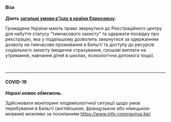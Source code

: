 ####  Віза

**Діють [загальні умови в'їзду в країни Євросоюзу](/article/73ed692655a69928f4fbd4601).**



<section type="warning" title="Тривале перебування">

Громадяни України мають право звернутися до Реєстраційного центру для набуття статусу “тимчасового захисту” та одержати посвідку про реєстрацію, яка у подальшому дозволить звернутися за одержанням дозволу на тимчасове проживання в Бельгії та доступу до ресурсів соціального захисту (медичне страхування, грошові виплати на утримання, навчання дітей в школах, психологічна допомога тощо).
</section>

</br>

***

#### COVID-19

***Наразі немає обмежень.***

<section>

Здійснювати моніторинг епідеміологічної ситуації щодо умов перебування в Бельгії (англійською, французькою або німецькою мовами) можливо за посиланням https://www.info-coronavirus.be/.

</section>